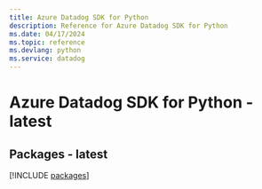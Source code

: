 ```yaml
---
title: Azure Datadog SDK for Python
description: Reference for Azure Datadog SDK for Python
ms.date: 04/17/2024
ms.topic: reference
ms.devlang: python
ms.service: datadog
---
```

# Azure Datadog SDK for Python - latest
## Packages - latest
[!INCLUDE [packages](datadog-index.md)]